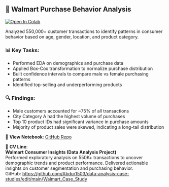 ## 🛒 Walmart Purchase Behavior Analysis  
[![Open In Colab](https://colab.research.google.com/assets/colab-badge.svg)](https://colab.research.google.com/drive/1x50c045j8xlJWq2rJG4QF7bRHGSVVeaF)

Analyzed 550,000+ customer transactions to identify patterns in consumer behavior based on age, gender, location, and product category.

### 📊 Key Tasks:
- Performed EDA on demographics and purchase data  
- Applied Box-Cox transformation to normalize purchase distribution  
- Built confidence intervals to compare male vs female purchasing patterns  
- Identified top-selling and underperforming products  

### 🔍 Findings:
- Male customers accounted for ~75% of all transactions  
- City Category A had the highest volume of purchases  
- Top 10 product IDs had significant variance in purchase amounts  
- Majority of product sales were skewed, indicating a long-tail distribution  

📎 **View Notebook**: [GitHub Repo](https://github.com/Abdur1503/data-analysis-case-studies/blob/main/Walmart_Case_Study/Walmart.ipynb)

🧾 **CV Line**:  
**Walmart Consumer Insights (Data Analysis Project)**  
Performed exploratory analysis on 550K+ transactions to uncover demographic trends and product performance. Delivered actionable insights on customer segmentation and purchasing behavior.  
GitHub: https://github.com/Abdur1503/data-analysis-case-studies/edit/main/Walmart_Case_Study
